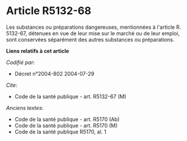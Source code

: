 # Article R5132-68

Les substances ou préparations dangereuses, mentionnées à l'article R. 5132-67, détenues en vue de leur mise sur le marché ou
de leur emploi, sont conservées séparément des autres substances ou préparations.

**Liens relatifs à cet article**

_Codifié par_:

  - Décret n°2004-802 2004-07-29

_Cite_:

  - Code de la santé publique - art. R5132-67 (M)

_Anciens textes_:

  - Code de la santé publique - art. R5170 (Ab)
  - Code de la santé publique - art. R5170 (M)
  - Code de la santé publique R5170, al. 1
